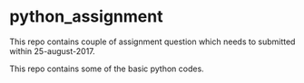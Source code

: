 # python_assignment
This repo contains couple of assignment question which needs to submitted within 25-august-2017.

This repo contains some of the basic python codes.
